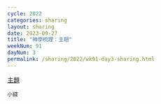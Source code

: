 ```yaml
---
cycle: 2022
categories: sharing
layout: sharing
date: 2023-09-27
title: "神學梳理：主題"
weekNum: 91
dayNum: 3
permalink: /sharing/2022/wk91-day3-sharing.html
---
```


[主題](placeholder)

`小錢`
